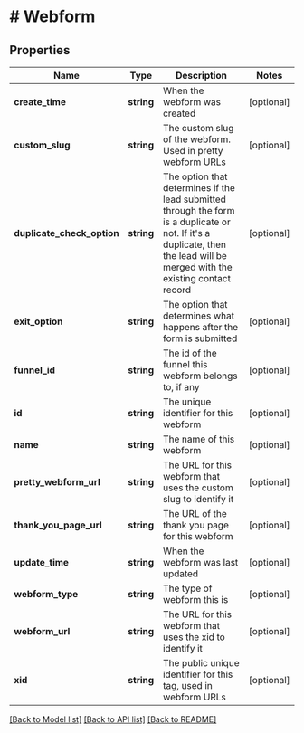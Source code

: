 # # Webform

## Properties

Name | Type | Description | Notes
------------ | ------------- | ------------- | -------------
**create_time** | **string** | When the webform was created | [optional]
**custom_slug** | **string** | The custom slug of the webform. Used in pretty webform URLs | [optional]
**duplicate_check_option** | **string** | The option that determines if the lead submitted through the form is a duplicate or not. If it&#39;s a duplicate, then the lead will be merged with the existing contact record | [optional]
**exit_option** | **string** | The option that determines what happens after the form is submitted | [optional]
**funnel_id** | **string** | The id of the funnel this webform belongs to, if any | [optional]
**id** | **string** | The unique identifier for this webform | [optional]
**name** | **string** | The name of this webform | [optional]
**pretty_webform_url** | **string** | The URL for this webform that uses the custom slug to identify it | [optional]
**thank_you_page_url** | **string** | The URL of the thank you page for this webform | [optional]
**update_time** | **string** | When the webform was last updated | [optional]
**webform_type** | **string** | The type of webform this is | [optional]
**webform_url** | **string** | The URL for this webform that uses the xid to identify it | [optional]
**xid** | **string** | The public unique identifier for this tag, used in webform URLs | [optional]

[[Back to Model list]](../../README.md#models) [[Back to API list]](../../README.md#endpoints) [[Back to README]](../../README.md)
